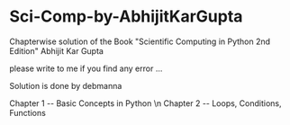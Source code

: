 # Sci-Comp-by-AbhijitKarGupta

Chapterwise solution of the Book "Scientific Computing in Python 2nd Edition" Abhijit Kar Gupta

please write to me if you find any error ...

Solution is done by debmanna

Chapter 1 -- Basic Concepts in Python \n
Chapter 2 -- Loops, Conditions, Functions

